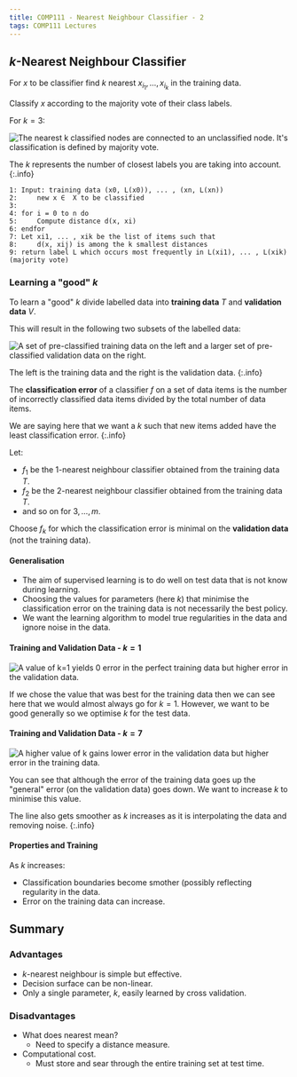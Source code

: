 ```yaml
---
title: COMP111 - Nearest Neighbour Classifier - 2
tags: COMP111 Lectures
---
```

## $k$-Nearest Neighbour Classifier
For $x$ to be classifier find $k$ nearest $x_{i_1},\ldots,x_{i_k}$ in the training data.

Classify $x$ according to the majority vote of their class labels.

For $k=3$:

![The nearest k classified nodes are connected to an unclassified node. It's classification is defined by majority vote.]({{site.baseurl}}/assets/comp111/lectures/2020-12-10-2-1.png)

The $k$ represents the number of closest labels you are taking into account.
{:.info}

```
1: Input: training data (x0, L(x0)), ... , (xn, L(xn))
2:     new x ∈  X to be classified
3:
4: for i = 0 to n do
5:     Compute distance d(x, xi)
6: endfor
7: Let xi1, ... , xik be the list of items such that
8:     d(x, xij) is among the k smallest distances
9: return label L which occurs most frequently in L(xi1), ... , L(xik) (majority vote)
```

### Learning a "good" $k$
To learn a "good" $k$ divide labelled data into **training data** $T$ and **validation data** $V$.

This will result in the following two subsets of the labelled data:

![A set of pre-classified training data on the left and a larger set of pre-classified validation data on the right.]({{site.baseurl}}/assets/comp111/lectures/2020-12-10-2-2.png)

The left is the training data and the right is the validation data.
{:.info}

The **classification error** of a classifier $f$ on a set of data items is the number of incorrectly classified data items divided by the total number of data items.

We are saying here that we want a $k$ such that new items added have the least classification error.
{:.info}

Let:

* $f_1$ be the 1-nearest neighbour classifier obtained from the training data $T$.
* $f_2$ be the 2-nearest neighbour classifier obtained from the training data $T$.
* and so on for $3,\ldots,m$.

Choose $f_k$ for which the classification error is minimal on the **validation data** (not the training data).

#### Generalisation

* The aim of supervised learning is to do well on test data that is not know during learning.
* Choosing the values for parameters (here $k$) that minimise the classification error on the training data is not necessarily the best policy.
* We want the learning algorithm to model true regularities in the data and ignore noise in the data.

#### Training and Validation Data - $k=1$

![A value of k=1 yields 0 error in the perfect training data but higher error in the validation data.]({{site.baseurl}}/assets/comp111/lectures/2020-12-10-2-3.png)

If we chose the value that was best for the training data then we can see here that we would almost always go for $k=1$. However, we want to be good generally so we optimise $k$ for the test data.

#### Training and Validation Data - $k=7$

![A higher value of k gains lower error in the validation data but higher error in the training data.]({{site.baseurl}}/assets/comp111/lectures/2020-12-10-2-4.png)

You can see that although the error of the training data goes up the "general" error (on the validation data) goes down. We want to increase $k$ to  minimise this value.

The line also gets smoother as $k$ increases as it is interpolating the data and removing noise.
{:.info}

#### Properties and Training
As $k$ increases:

* Classification boundaries become smother (possibly reflecting regularity in the data.
* Error on the training data can increase.

## Summary
### Advantages

* $k$-nearest neighbour is simple but effective.
* Decision surface can be non-linear.
* Only a single parameter, $k$, easily learned by cross validation.

### Disadvantages

* What does nearest mean?
	* Need to specify a distance measure.
* Computational cost.
	* Must store and sear through the entire training set at test time.